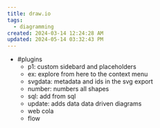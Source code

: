 ```yaml
---
title: draw.io
tags:
  - diagramming
created: 2024-03-14 12:24:28 AM
updated: 2024-05-14 03:32:43 PM
---
```

- #plugins
	- p1: custom sidebard and placeholders 
	- ex: explore from here to the context menu 
	- svgdata: metadata and ids in the svg export 
	- number: numbers all shapes 
	- sql: add from sql 
	- update: adds data data driven diagrams 
	- web cola 
	- flow